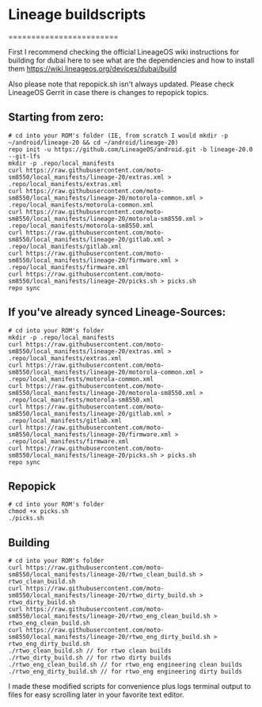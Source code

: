 # Lineage buildscripts
========================

First I recommend checking the official LineageOS wiki instructions for building for dubai here to see what are the dependencies and how to install them
https://wiki.lineageos.org/devices/dubai/build

Also please note that repopick.sh isn't always updated. Please check LineageOS Gerrit in case there is changes to repopick topics.

Starting from zero:
---------
    # cd into your ROM's folder (IE, from scratch I would mkdir -p ~/android/lineage-20 && cd ~/android/lineage-20)
    repo init -u https://github.com/LineageOS/android.git -b lineage-20.0 --git-lfs
    mkdir -p .repo/local_manifests
    curl https://raw.githubusercontent.com/moto-sm8550/local_manifests/lineage-20/extras.xml > .repo/local_manifests/extras.xml
    curl https://raw.githubusercontent.com/moto-sm8550/local_manifests/lineage-20/motorola-common.xml > .repo/local_manifests/motorola-common.xml
    curl https://raw.githubusercontent.com/moto-sm8550/local_manifests/lineage-20/motorola-sm8550.xml > .repo/local_manifests/motorola-sm8550.xml
    curl https://raw.githubusercontent.com/moto-sm8550/local_manifests/lineage-20/gitlab.xml > .repo/local_manifests/gitlab.xml
    curl https://raw.githubusercontent.com/moto-sm8550/local_manifests/lineage-20/firmware.xml > .repo/local_manifests/firmware.xml
    curl https://raw.githubusercontent.com/moto-sm8550/local_manifests/lineage-20/picks.sh > picks.sh
    repo sync

If you've already synced Lineage-Sources:
----------
    # cd into your ROM's folder
    mkdir -p .repo/local_manifests
    curl https://raw.githubusercontent.com/moto-sm8550/local_manifests/lineage-20/extras.xml > .repo/local_manifests/extras.xml
    curl https://raw.githubusercontent.com/moto-sm8550/local_manifests/lineage-20/motorola-common.xml > .repo/local_manifests/motorola-common.xml
    curl https://raw.githubusercontent.com/moto-sm8550/local_manifests/lineage-20/motorola-sm8550.xml > .repo/local_manifests/motorola-sm8550.xml
    curl https://raw.githubusercontent.com/moto-sm8550/local_manifests/lineage-20/gitlab.xml > .repo/local_manifests/gitlab.xml
    curl https://raw.githubusercontent.com/moto-sm8550/local_manifests/lineage-20/firmware.xml > .repo/local_manifests/firmware.xml
    curl https://raw.githubusercontent.com/moto-sm8550/local_manifests/lineage-20/picks.sh > picks.sh
    repo sync

Repopick
----------
    # cd into your ROM's folder
    chmod +x picks.sh
    ./picks.sh


Building
----------
    # cd into your ROM's folder
    curl https://raw.githubusercontent.com/moto-sm8550/local_manifests/lineage-20/rtwo_clean_build.sh > rtwo_clean_build.sh
    curl https://raw.githubusercontent.com/moto-sm8550/local_manifests/lineage-20/rtwo_dirty_build.sh > rtwo_dirty_build.sh
    curl https://raw.githubusercontent.com/moto-sm8550/local_manifests/lineage-20/rtwo_eng_clean_build.sh > rtwo_eng_clean_build.sh
    curl https://raw.githubusercontent.com/moto-sm8550/local_manifests/lineage-20/rtwo_eng_dirty_build.sh > rtwo_eng_dirty_build.sh
    ./rtwo_clean_build.sh // for rtwo clean builds
    ./rtwo_dirty_build.sh // for rtwo dirty builds
    ./rtwo_eng_clean_build.sh // for rtwo_eng engineering clean builds
    ./rtwo_eng_dirty_build.sh // for rtwo_eng engineering dirty builds

I made these modified scripts for convenience plus logs terminal output to files for easy scrolling later in your favorite text editor.
